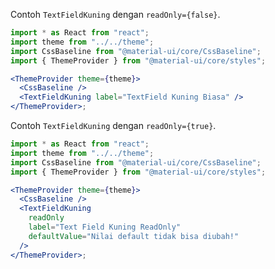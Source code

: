 Contoh `TextFieldKuning` dengan `readOnly={false}`.

```jsx
import * as React from "react";
import theme from "../../theme";
import CssBaseline from "@material-ui/core/CssBaseline";
import { ThemeProvider } from "@material-ui/core/styles";

<ThemeProvider theme={theme}>
  <CssBaseline />
  <TextFieldKuning label="TextField Kuning Biasa" />
</ThemeProvider>;
```

Contoh `TextFieldKuning` dengan `readOnly={true}`.

```jsx
import * as React from "react";
import theme from "../../theme";
import CssBaseline from "@material-ui/core/CssBaseline";
import { ThemeProvider } from "@material-ui/core/styles";

<ThemeProvider theme={theme}>
  <CssBaseline />
  <TextFieldKuning
    readOnly
    label="Text Field Kuning ReadOnly"
    defaultValue="Nilai default tidak bisa diubah!"
  />
</ThemeProvider>;
```
